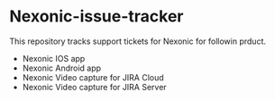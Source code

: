 # Nexonic-issue-tracker

This repository tracks support tickets for Nexonic for followin prduct.

* Nexonic IOS app
* Nexonic Android app
* Nexonic Video capture for JIRA Cloud
* Nexonic Video capture for JIRA Server

